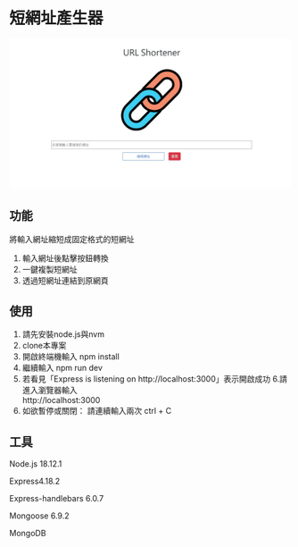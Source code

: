 # 短網址產生器

![image](./public/image/URL%20Shortener.jpg)

## 功能
將輸入網址縮短成固定格式的短網址
1. 輸入網址後點擊按鈕轉換
2. 一鍵複製短網址
3. 透過短網址連結到原網頁

## 使用
1. 請先安裝node.js與nvm
2. clone本專案
3. 開啟終端機輸入
npm install
4. 繼續輸入
npm run dev
5. 若看見「Express is listening on http://localhost:3000」表示開啟成功
6.請進入瀏覽器輸入  
http://localhost:3000
7. 如欲暫停或關閉：
請連續輸入兩次  ctrl + C

## 工具
Node.js 18.12.1


Express4.18.2


Express-handlebars 6.0.7


Mongoose 6.9.2


MongoDB